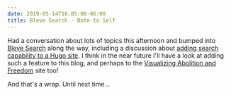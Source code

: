 ```yaml
---
date: 2019-05-14T16:05:00-06:00
title: Bleve Search - Note to Self
---
```


Had a conversation about lots of topics this afternoon and bumped into [Bleve Search](https://blevesearch.com/) along the way, including a discussion about [adding search capability to a Hugo site](https://blevesearch.com/news/Site-Search/).  I think in the near future I'll have a look at adding such a feature to this blog, and perhaps to the [Visualizing Abolition and Freedom](https://vaf.grinnell.edu) site too!

And that's a wrap.  Until next time...
